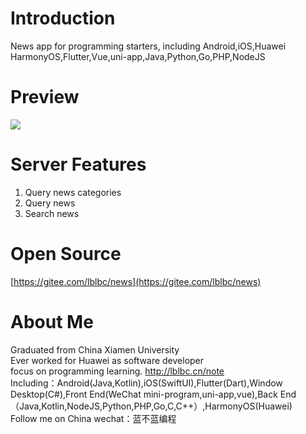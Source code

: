 # Introduction
News app for programming starters, including Android,iOS,Huawei HarmonyOS,Flutter,Vue,uni-app,Java,Python,Go,PHP,NodeJS


# Preview
![](https://img-blog.csdnimg.cn/10353b1721ea47d1b7c6740b84de9351.png)
# Server Features
 1. Query news categories
 2. Query news
 3. Search news

# Open Source
[https://gitee.com/lblbc/news](https://gitee.com/lblbc/news)


# About Me
Graduated from China Xiamen University  
Ever worked for Huawei as software developer  
focus on programming learning. http://lblbc.cn/note  
Including：Android(Java,Kotlin),iOS(SwiftUI),Flutter(Dart),Window Desktop(C#),Front End(WeChat mini-program,uni-app,vue),Back End（Java,Kotlin,NodeJS,Python,PHP,Go,C,C++）,HarmonyOS(Huawei)  
Follow me on China wechat：蓝不蓝编程 
